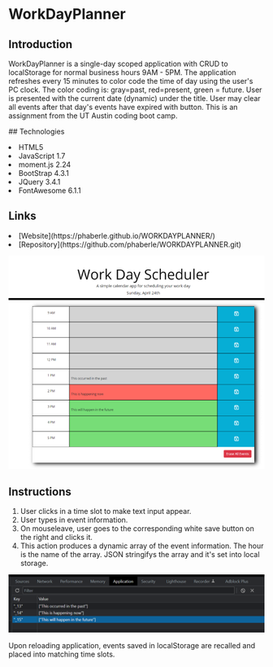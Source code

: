 # WorkDayPlanner
## Introduction
WorkDayPlanner is a single-day scoped application with CRUD to localStorage for normal business hours 9AM - 5PM. The application refreshes every 15 minutes to color code the time of day using the user's PC clock. The color coding is: gray=past, red=present, green = future. User is presented with the current date (dynamic) under the title. User may clear all events after that day's events have expired with button. This is an assignment from the UT Austin coding boot camp. 
<p>
## Technologies
<li>HTML5
<li>JavaScript 1.7
<li>moment.js 2.24
<li>BootStrap 4.3.1
<li>JQuery 3.4.1
<li>FontAwesome 6.1.1
</p>

## Links
<p>
<li>[Website](https://phaberle.github.io/WORKDAYPLANNER/)
<li>[Repository](https://github.com/phaberle/WORKDAYPLANNER.git)
</p>

![WorkDayPlanner Landing Page](./assets/images/picture01.png)

## Instructions
<p>
<ol>
<li>User clicks in a time slot to make text input appear. 
<li>User types in event information.
<li>On mouseleave, user goes to the corresponding white save button on the right and clicks it.
<li>This action produces a dynamic array of the event information. The hour is the name of the array. JSON stringifys the array and it's set into local storage.
</ol>
</p>

![LocalStorage Example](./assets/images/picture02.png)

Upon reloading application, events saved in localStorage are recalled and placed into matching time slots.

